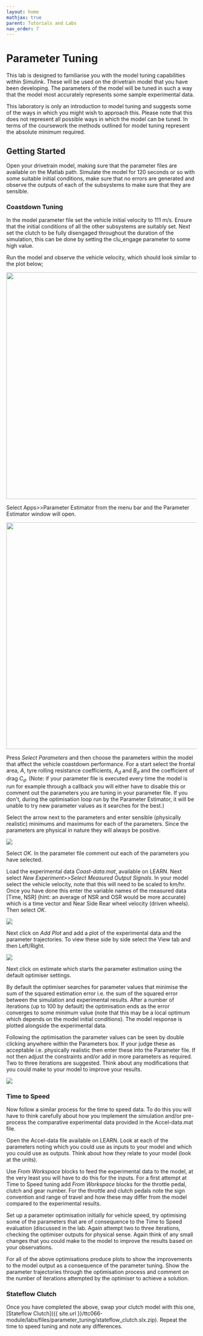 ```yaml
---
layout: home
mathjax: true
parent: Tutorials and Labs
nav_order: 7
---
```


# Parameter Tuning

This lab is designed to familiarise you with the model tuning capabilities within Simulink. These will be used on the drivetrain model that you have been developing. The parameters of the model will be tuned in such a way that the model most accurately represents some sample experimental data.

This laboratory is only an introduction to model tuning and suggests some of the ways in which you might wish to approach this. Please note that this does not represent all possible ways in which the model can be tuned. In terms of the coursework the methods outlined for model tuning represent the absolute minimum required.

## Getting Started

Open your drivetrain model, making sure that the parameter files are available on the Matlab path. Simulate the model for 120 seconds or so with some suitable initial conditions, make sure that no errors are generated and observe the outputs of each of the subsystems to make sure that they are sensible.

### Coastdown Tuning

In the model parameter file set the vehicle initial velocity to 111 m/s. Ensure that the initial conditions of all the other subsystems are suitably set. Next set the clutch to be fully disengaged throughout the duration of the simulation, this can be done by setting the clu_engage parameter to some high value.

Run the model and observe the vehicle velocity, which should look similar to the plot below;

<img src="figs/speed_trace.png" width=600>

Select Apps>>Parameter Estimator from the menu bar and the Parameter Estimator window will open.

<img src="figs/tuning_gui.jpg" width=600>

Press *Select Parameters* and then choose the parameters within the model that affect the vehicle coastdown performance. For a start select the frontal area, $A$, tyre rolling resistance coefficients, $A_d$ and $B_d$ and the coefficient of drag $C_d$. (Note: if your parameter file is executed every time the model is run for example through a callback you will either have to disable this or comment out the parameters you are tuning in your parameter file.  If you don't, during the optimisation loop run by the Parameter Estimator, it will be unable to try new parameter values as it searches for the best.)

Select the arrow next to the parameters and enter sensible (physically realistic) minimums and maximums for each of the parameters. Since the parameters are physical in nature they will always be positive.

<img src="figs/tuning_parameters.jpg">

Select *OK*. In the parameter file comment out each of the parameters you have selected.

Load the experimental data *Coast-data.mat*, available on LEARN. Next select *New Experiment>>Select Measured Output Signals*. In your model select the vehicle velocity, note that this will need to be scaled to km/hr. Once you have done this enter the variable names of the measured data [Time, NSR] (hint: an average of NSR and OSR would be more accurate) which is a time vector and Near Side Rear wheel velocity (driven wheels). Then select *OK*.

<img src="figs/tuning_experiment.jpg">

Next click on *Add Plot* and add a plot of the experimental data and the parameter trajectories. To view these side by side select the View tab and then Left/Right.

<img src="figs/tuning_results.jpg">

Next click on estimate which starts the parameter estimation using the default optimiser settings.

By default the optimiser searches for parameter values that minimise the sum of the squared estimation error i.e. the sum of the squared error between the simulation and experimental results. After a number of iterations (up to 100 by default) the optimisation ends as the error converges to some minimum value (note that this may be a local optimum which depends on the model initial conditions). The model response is plotted alongside the experimental data.

Following the optimisation the parameter values can be seen by double clicking anywhere within the Parameters box. If your judge these as acceptable i.e. physically realistic then enter these into the Parameter file. If not then adjust the constraints and/or add in more parameters as required. Two to three iterations are suggested. Think about any modifications that you could make to your model to improve your results.

<img src="figs/tuning_results_2.jpg">

### Time to Speed

Now follow a similar process for the time to speed data. To do this you will have to think carefully about how you implement the simulation and/or pre-process the comparative experimental data provided in the Accel-data.mat file.

Open the Accel-data file available on LEARN. Look at each of the parameters noting which you could use as inputs to your model and which you could use as outputs. Think about how they relate to your model (look at the units).

Use *From Workspace* blocks to feed the experimental data to the model, at the very least you will have to do this for the inputs. For a first attempt at Time to Speed tuning add *From Workspace* blocks for the throttle pedal, clutch and gear number. For the throttle and clutch pedals note the sign convention and range of travel and how these may differ from the model compared to the experimental results.

Set up a parameter optimisation initially for vehicle speed, try optimising some of the parameters that are of consequence to the Time to Speed evaluation (discussed in the lab. Again attempt two to three iterations, checking the optimiser outputs for physical sense. Again think of any small changes that you could make to the model to improve the results based on your observations.

For all of the above optimisations produce plots to show the improvements to the model output as a consequence of the parameter tuning. Show the parameter trajectories through the optimisation process and comment on the number of iterations attempted by the optimiser to achieve a solution.

### Stateflow Clutch

Once you have completed the above, swap your clutch model with this one, [Stateflow Clutch]({{ site.url }}/ttc066-module/labs/files/parameter_tuning/stateflow_clutch.slx.zip).  Repeat the time to speed tuning and note any differences.
